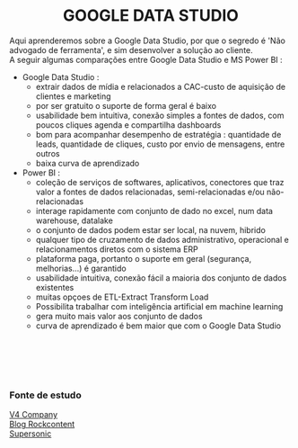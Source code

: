 <h1 align="center">GOOGLE DATA STUDIO</h1>

<p>Aqui aprenderemos sobre a Google Data Studio, por que o segredo é 'Não advogado de ferramenta', e sim desenvolver a solução ao cliente.<br>
A seguir algumas comparações entre Google Data Studio e MS Power BI :
</p>

<p>
<ul>
    <li>Google Data Studio :
        <ul>
            <li>extrair dados de mídia e relacionados a CAC-custo de aquisição de clientes e marketing</li>
            <li>por ser gratuito o suporte de forma geral é baixo</li>
            <li>usabilidade bem intuitiva, conexão simples a fontes de dados, com poucos cliques agenda e compartilha dashboards</li>
            <li>bom para acompanhar desempenho de estratégia : quantidade de leads, quantidade de cliques, custo por envio de mensagens, entre outros</li>
            <li>baixa curva de aprendizado</li>
        </ul>
    <li>Power BI :
        <ul>
            <li>coleção de serviços de softwares, aplicativos, conectores que traz valor a fontes de dados relacionadas, semi-relacionadas e/ou não-relacionadas</li>
            <li>interage rapidamente com conjunto de dado no excel, num data warehouse, datalake</li>
            <li>o conjunto de dados podem estar ser local, na nuvem, hibrido</li>
            <li>qualquer tipo de cruzamento de dados administrativo, operacional e relacionamentos diretos com o sistema ERP</li>
            <li>plataforma paga, portanto o suporte em geral (segurança, melhorias...) é garantido</li>
            <li>usabilidade intuitiva, conexão fácil a maioria dos conjunto de dados existentes</li>
            <li>muitas opçoes de ETL-Extract Transform Load</li>
            <li>Possibilita trabalhar com inteligência artificial em machine learning</li>
            <li>gera muito mais valor aos conjunto de dados</li>
            <li>curva de aprendizado é bem maior que com o Google Data Studio</li>
        </ul>
    </li>
</ul>
</p>


<br>
<br>
<br>
<br>
<h3>Fonte de estudo</h3>
    <p>
        <a href="https://www.youtube.com/watch?v=x3iCYa87qHE">V4 Company</a><br>
        <a href="https://rockcontent.com/br/blog/marketing-analytics/">Blog Rockcontent</a><br>
        <a href="https://www.supersonic.ag/blog/dicas-de-marketing-digital/">Supersonic</a>
    </p>
